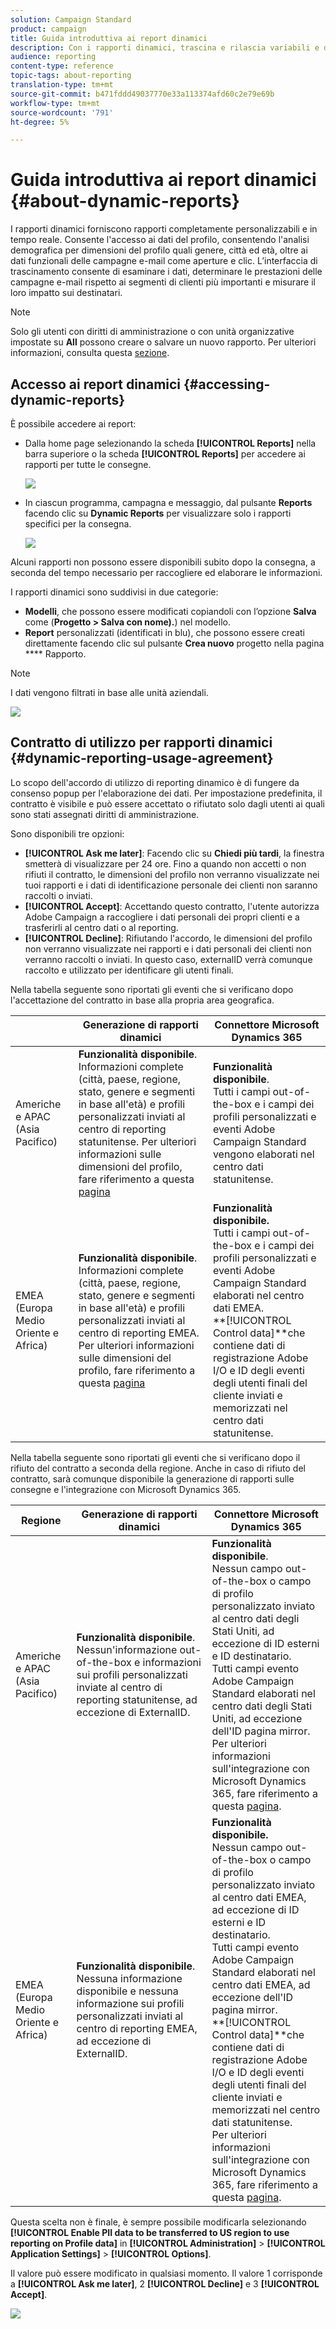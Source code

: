 ```yaml
---
solution: Campaign Standard
product: campaign
title: Guida introduttiva ai report dinamici
description: Con i rapporti dinamici, trascina e rilascia variabili e dimensioni nell’ambiente a forma libera e analizza il successo delle campagne.
audience: reporting
content-type: reference
topic-tags: about-reporting
translation-type: tm+mt
source-git-commit: b471fddd49037770e33a113374afd60c2e79e69b
workflow-type: tm+mt
source-wordcount: '791'
ht-degree: 5%

---
```



# Guida introduttiva ai report dinamici {#about-dynamic-reports}

I rapporti dinamici forniscono rapporti completamente personalizzabili e in tempo reale. Consente l&#39;accesso ai dati del profilo, consentendo l&#39;analisi demografica per dimensioni del profilo quali genere, città ed età, oltre ai dati funzionali delle campagne e-mail come aperture e clic. L’interfaccia di trascinamento consente di esaminare i dati, determinare le prestazioni delle campagne e-mail rispetto ai segmenti di clienti più importanti e misurare il loro impatto sui destinatari.

>[!NOTE]
>
>Solo gli utenti con diritti di amministrazione o con unità organizzative impostate su **All** possono creare o salvare un nuovo rapporto. Per ulteriori informazioni, consulta questa [sezione](../../administration/using/users-management.md).

## Accesso ai report dinamici {#accessing-dynamic-reports}

È possibile accedere ai report:

* Dalla home page selezionando la scheda **[!UICONTROL Reports]** nella barra superiore o la scheda **[!UICONTROL Reports]** per accedere ai rapporti per tutte le consegne.

   ![](assets/campaign_reports_access.png)

* In ciascun programma, campagna e messaggio, dal pulsante **Reports** facendo clic su **Dynamic Reports** per visualizzare solo i rapporti specifici per la consegna.

   ![](assets/campaign_reports_description.png)

Alcuni rapporti non possono essere disponibili subito dopo la consegna, a seconda del tempo necessario per raccogliere ed elaborare le informazioni.

I rapporti dinamici sono suddivisi in due categorie:

* **Modelli**, che possono essere modificati copiandoli con l’opzione  **Salva** come (**Progetto > Salva con nome).**) nel modello.
* **Report**  personalizzati (identificati in blu), che possono essere creati direttamente facendo clic sul pulsante  **Crea nuovo** progetto nella pagina  **** Rapporto.

>[!NOTE]
>
>I dati vengono filtrati in base alle unità aziendali.

![](assets/dynamic_report_overview.png)

## Contratto di utilizzo per rapporti dinamici {#dynamic-reporting-usage-agreement}

Lo scopo dell&#39;accordo di utilizzo di reporting dinamico è di fungere da consenso popup per l&#39;elaborazione dei dati. Per impostazione predefinita, il contratto è visibile e può essere accettato o rifiutato solo dagli utenti ai quali sono stati assegnati diritti di amministrazione.

Sono disponibili tre opzioni:

* **[!UICONTROL Ask me later]**: Facendo clic su  **Chiedi più tardi**, la finestra smetterà di visualizzare per 24 ore. Fino a quando non accetti o non rifiuti il contratto, le dimensioni del profilo non verranno visualizzate nei tuoi rapporti e i dati di identificazione personale dei clienti non saranno raccolti o inviati.
* **[!UICONTROL Accept]**: Accettando questo contratto, l&#39;utente autorizza  Adobe Campaign a raccogliere i dati personali dei propri clienti e a trasferirli al centro dati o al reporting.
* **[!UICONTROL Decline]**: Rifiutando l&#39;accordo, le dimensioni del profilo non verranno visualizzate nei rapporti e i dati personali dei clienti non verranno raccolti o inviati. In questo caso, externalID verrà comunque raccolto e utilizzato per identificare gli utenti finali.

Nella tabella seguente sono riportati gli eventi che si verificano dopo l&#39;accettazione del contratto in base alla propria area geografica.

|  | Generazione di rapporti dinamici | Connettore Microsoft Dynamics 365 |
|---|---|---|
| Americhe e APAC (Asia Pacifico) | **Funzionalità disponibile**. <br>Informazioni complete (città, paese, regione, stato, genere e segmenti in base all&#39;età) e profili personalizzati inviati al centro di reporting statunitense. Per ulteriori informazioni sulle dimensioni del profilo, fare riferimento a questa [pagina](../../reporting/using/list-of-components-.md) | **Funzionalità disponibile**. <br>Tutti i campi out-of-the-box e i campi dei profili personalizzati e  eventi Adobe Campaign Standard vengono elaborati nel centro dati statunitense. |
| EMEA (Europa Medio Oriente e Africa) | **Funzionalità disponibile**. <br>Informazioni complete (città, paese, regione, stato, genere e segmenti in base all&#39;età) e profili personalizzati inviati al centro di reporting EMEA. Per ulteriori informazioni sulle dimensioni del profilo, fare riferimento a questa [pagina](../../reporting/using/list-of-components-.md) | **Funzionalità disponibile.** <br>Tutti i campi out-of-the-box e i campi dei profili personalizzati e  eventi Adobe Campaign Standard elaborati nel centro dati EMEA. <br>**[!UICONTROL Control data]**che contiene  dati di registrazione Adobe I/O e ID degli eventi degli utenti finali del cliente inviati e memorizzati nel centro dati statunitense. |

Nella tabella seguente sono riportati gli eventi che si verificano dopo il rifiuto del contratto a seconda della regione. Anche in caso di rifiuto del contratto, sarà comunque disponibile la generazione di rapporti sulle consegne e l&#39;integrazione con Microsoft Dynamics 365.

| Regione | Generazione di rapporti dinamici | Connettore Microsoft Dynamics 365 |
|---|---|---|
| Americhe e APAC (Asia Pacifico) | **Funzionalità disponibile**. <br> Nessun&#39;informazione out-of-the-box e informazioni sui profili personalizzati inviate al centro di reporting statunitense, ad eccezione di ExternalID. | **Funzionalità disponibile**. <br>Nessun campo out-of-the-box o campo di profilo personalizzato inviato al centro dati degli Stati Uniti, ad eccezione di ID esterni e ID destinatario. <br>Tutti  campi evento Adobe Campaign Standard elaborati nel centro dati degli Stati Uniti, ad eccezione dell&#39;ID pagina mirror. <br>Per ulteriori informazioni sull&#39;integrazione con Microsoft Dynamics 365, fare riferimento a questa  [pagina](../../integrating/using/d365-acs-get-started.md). |
| EMEA (Europa Medio Oriente e Africa) | **Funzionalità disponibile**. <br>Nessuna informazione disponibile e nessuna informazione sui profili personalizzati inviati al centro di reporting EMEA, ad eccezione di ExternalID. | **Funzionalità disponibile.** <br>Nessun campo out-of-the-box o campo di profilo personalizzato inviato al centro dati EMEA, ad eccezione di ID esterni e ID destinatario. <br>Tutti  campi evento Adobe Campaign Standard elaborati nel centro dati EMEA, ad eccezione dell&#39;ID pagina mirror.  <br>**[!UICONTROL Control data]**che contiene  dati di registrazione Adobe I/O e ID degli eventi degli utenti finali del cliente inviati e memorizzati nel centro dati statunitense.<br>Per ulteriori informazioni sull&#39;integrazione con Microsoft Dynamics 365, fare riferimento a questa  [pagina](../../integrating/using/d365-acs-get-started.md). |

Questa scelta non è finale, è sempre possibile modificarla selezionando **[!UICONTROL Enable PII data to be transferred to US region to use reporting on Profile data]** in **[!UICONTROL Administration]** > **[!UICONTROL Application Settings]** > **[!UICONTROL Options]**.

Il valore può essere modificato in qualsiasi momento. Il valore 1 corrisponde a **[!UICONTROL Ask me later]**, 2 **[!UICONTROL Decline]** e 3 **[!UICONTROL Accept]**.

![](assets/pii_window_2.png)

